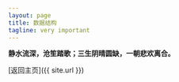 ```yaml
---
layout: page
title: 数据结构
tagline: very important
---
```


**静水流深，沧笙踏歌；三生阴晴圆缺，一朝悲欢离合。**

[返回主页]({{ site.url }})
